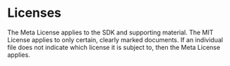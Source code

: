 # Licenses
The Meta License applies to the SDK and supporting material. The MIT License applies to only certain, clearly marked documents. If an individual file does not indicate which license it is subject to, then the Meta License applies.
